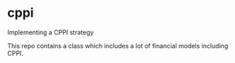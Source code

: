 # cppi
Implementing a CPPI strategy

This repo contains a class which includes a lot of financial models including CPPI.

